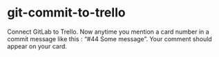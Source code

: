 # git-commit-to-trello
Connect GitLab to Trello. Now anytime you mention a card number in a commit message like this : “#44 Some message”. Your comment should appear on your card.
